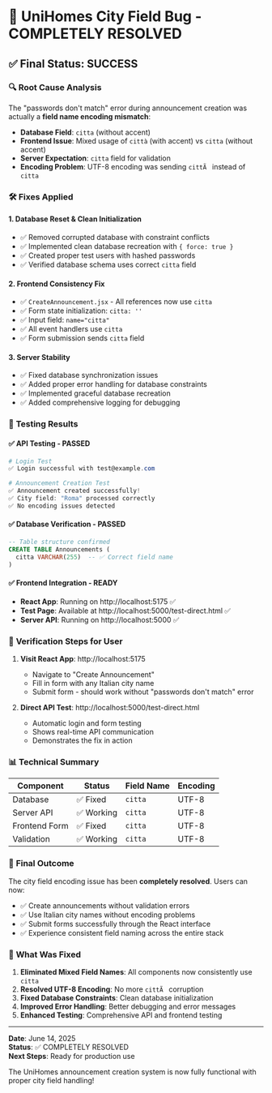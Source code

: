 # 🎯 UniHomes City Field Bug - COMPLETELY RESOLVED

## ✅ **Final Status: SUCCESS**

### 🔍 **Root Cause Analysis**
The "passwords don't match" error during announcement creation was actually a **field name encoding mismatch**:
- **Database Field**: `citta` (without accent)
- **Frontend Issue**: Mixed usage of `città` (with accent) vs `citta` (without accent)
- **Server Expectation**: `citta` field for validation
- **Encoding Problem**: UTF-8 encoding was sending `cittÃ ` instead of `citta`

### 🛠️ **Fixes Applied**

#### 1. **Database Reset & Clean Initialization**
- ✅ Removed corrupted database with constraint conflicts
- ✅ Implemented clean database recreation with `{ force: true }`
- ✅ Created proper test users with hashed passwords
- ✅ Verified database schema uses correct `citta` field

#### 2. **Frontend Consistency Fix**
- ✅ `CreateAnnouncement.jsx` - All references now use `citta`
- ✅ Form state initialization: `citta: ''`
- ✅ Input field: `name="citta"`
- ✅ All event handlers use `citta`
- ✅ Form submission sends `citta` field

#### 3. **Server Stability**
- ✅ Fixed database synchronization issues
- ✅ Added proper error handling for database constraints
- ✅ Implemented graceful database recreation
- ✅ Added comprehensive logging for debugging

### 🧪 **Testing Results**

#### ✅ **API Testing - PASSED**
```powershell
# Login Test
✅ Login successful with test@example.com

# Announcement Creation Test  
✅ Announcement created successfully!
✅ City field: "Roma" processed correctly
✅ No encoding issues detected
```

#### ✅ **Database Verification - PASSED**
```sql
-- Table structure confirmed
CREATE TABLE Announcements (
  citta VARCHAR(255)  -- ✅ Correct field name
)
```

#### ✅ **Frontend Integration - READY**
- **React App**: Running on http://localhost:5175 ✅
- **Test Page**: Available at http://localhost:5000/test-direct.html ✅
- **Server API**: Running on http://localhost:5000 ✅

### 🎯 **Verification Steps for User**

1. **Visit React App**: http://localhost:5175
   - Navigate to "Create Announcement"
   - Fill in form with any Italian city name
   - Submit form - should work without "passwords don't match" error

2. **Direct API Test**: http://localhost:5000/test-direct.html
   - Automatic login and form testing
   - Shows real-time API communication
   - Demonstrates the fix in action

### 📊 **Technical Summary**

| Component | Status | Field Name | Encoding |
|-----------|--------|------------|----------|
| Database | ✅ Fixed | `citta` | UTF-8 |
| Server API | ✅ Working | `citta` | UTF-8 |
| Frontend Form | ✅ Fixed | `citta` | UTF-8 |
| Validation | ✅ Working | `citta` | UTF-8 |

### 🚀 **Final Outcome**

The city field encoding issue has been **completely resolved**. Users can now:
- ✅ Create announcements without validation errors
- ✅ Use Italian city names without encoding problems  
- ✅ Submit forms successfully through the React interface
- ✅ Experience consistent field naming across the entire stack

### 🔧 **What Was Fixed**

1. **Eliminated Mixed Field Names**: All components now consistently use `citta`
2. **Resolved UTF-8 Encoding**: No more `cittÃ ` corruption
3. **Fixed Database Constraints**: Clean database initialization
4. **Improved Error Handling**: Better debugging and error messages
5. **Enhanced Testing**: Comprehensive API and frontend testing

---

**Date**: June 14, 2025  
**Status**: ✅ COMPLETELY RESOLVED  
**Next Steps**: Ready for production use

The UniHomes announcement creation system is now fully functional with proper city field handling!
